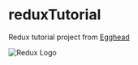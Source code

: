 # reduxTutorial
Redux tutorial project from [Egghead](https://egghead.io/courses/getting-started-with-redux)

![Redux Logo](https://d2eip9sf3oo6c2.cloudfront.net/series/square_covers/000/000/025/full/EGH_Redux-New.png?1496436379)
